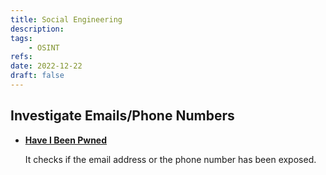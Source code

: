 ```yaml
---
title: Social Engineering
description:
tags:
    - OSINT
refs:
date: 2022-12-22
draft: false
---
```


## Investigate Emails/Phone Numbers

- **[Have I Been Pwned](https://haveibeenpwned.com/)**

    It checks if the email address or the phone number has been exposed.